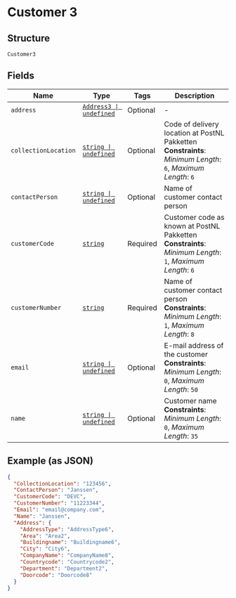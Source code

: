
# Customer 3

## Structure

`Customer3`

## Fields

| Name | Type | Tags | Description |
|  --- | --- | --- | --- |
| `address` | [`Address3 \| undefined`](../../doc/models/address-3.md) | Optional | - |
| `collectionLocation` | [`string \| undefined`](../../doc/models/string-enum.md) | Optional | Code of delivery location at PostNL Pakketten<br>**Constraints**: *Minimum Length*: `6`, *Maximum Length*: `6` |
| `contactPerson` | [`string \| undefined`](../../doc/models/string-enum.md) | Optional | Name of customer contact person |
| `customerCode` | [`string`](../../doc/models/string-enum.md) | Required | Customer code as known at PostNL Pakketten<br>**Constraints**: *Minimum Length*: `1`, *Maximum Length*: `6` |
| `customerNumber` | [`string`](../../doc/models/string-enum.md) | Required | Name of customer contact person<br>**Constraints**: *Minimum Length*: `1`, *Maximum Length*: `8` |
| `email` | [`string \| undefined`](../../doc/models/string-enum.md) | Optional | E-mail address of the customer<br>**Constraints**: *Minimum Length*: `0`, *Maximum Length*: `50` |
| `name` | [`string \| undefined`](../../doc/models/string-enum.md) | Optional | Customer name<br>**Constraints**: *Minimum Length*: `0`, *Maximum Length*: `35` |

## Example (as JSON)

```json
{
  "CollectionLocation": "123456",
  "ContactPerson": "Janssen",
  "CustomerCode": "DEVC",
  "CustomerNumber": "11223344",
  "Email": "email@company.com",
  "Name": "Janssen",
  "Address": {
    "AddressType": "AddressType6",
    "Area": "Area2",
    "Buildingname": "Buildingname6",
    "City": "City6",
    "CompanyName": "CompanyName8",
    "Countrycode": "Countrycode2",
    "Department": "Department2",
    "Doorcode": "Doorcode8"
  }
}
```

